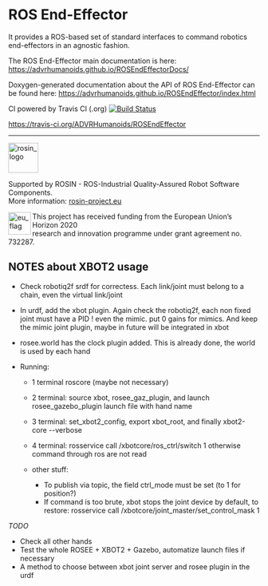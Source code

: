# ROS End-Effector 
It provides a ROS-based set of standard interfaces to command robotics end-effectors in an agnostic fashion.

The ROS End-Effector main documentation is here: https://advrhumanoids.github.io/ROSEndEffectorDocs/

Doxygen-generated documentation about the API of ROS End-Effector can be found here: https://advrhumanoids.github.io/ROSEndEffector/index.html

CI powered by Travis CI (.org) [![Build Status](https://travis-ci.org/ADVRHumanoids/ROSEndEffector.svg?branch=master)](https://travis-ci.org/ADVRHumanoids/ROSEndEffector)

https://travis-ci.org/ADVRHumanoids/ROSEndEffector

***
<!-- 
    ROSIN acknowledgement from the ROSIN press kit
    @ https://github.com/rosin-project/press_kit
-->

<a href="http://rosin-project.eu">
  <img src="http://rosin-project.eu/wp-content/uploads/rosin_ack_logo_wide.png" 
       alt="rosin_logo" height="60" >
</a>

Supported by ROSIN - ROS-Industrial Quality-Assured Robot Software Components.  
More information: <a href="http://rosin-project.eu">rosin-project.eu</a>

<img src="http://rosin-project.eu/wp-content/uploads/rosin_eu_flag.jpg" 
     alt="eu_flag" height="45" align="left" >  

This project has received funding from the European Union’s Horizon 2020  
research and innovation programme under grant agreement no. 732287. 



## NOTES about XBOT2 usage
- Check robotiq2f srdf for correctess. Each link/joint must belong to a chain, even the virtual link/joint
- In urdf, add the xbot plugin. Again check the robotiq2f, each non fixed joint must have a PID ! even the mimic. put 0 gains for mimics. And keep the mimic joint plugin, maybe in future will be integrated in xbot
- rosee.world has the clock plugin added. This is already done, the world is used by each hand

- Running:
  - 1 terminal roscore (maybe not necessary)
  - 2 terminal: source xbot, rosee_gaz_plugin, and launch rosee_gazebo_plugin launch file with hand name
  - 3 terminal: set_xbot2_config, export xbot_root, and finally xbot2-core --verbose
  - 4 terminal: rosservice call /xbotcore/ros_ctrl/switch 1  otherwise command through ros are not read
  
  - other stuff:
    - To publish via topic, the field ctrl_mode must be set (to 1 for position?)
    - If command is too brute, xbot stops the joint device by default, to restore: rosservice call /xbotcore/joint_master/set_control_mask 1
    
*TODO*
- Check all other hands
- Test the whole ROSEE + XBOT2 + Gazebo, automatize launch files if necessary
- A method to choose between xbot joint server and rosee plugin in the urdf


